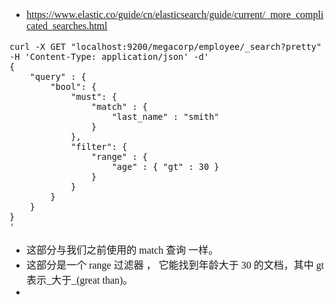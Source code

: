 <font face="SimSun" size=3>

- https://www.elastic.co/guide/cn/elasticsearch/guide/current/_more_complicated_searches.html

~~~
curl -X GET "localhost:9200/megacorp/employee/_search?pretty" -H 'Content-Type: application/json' -d'
{
    "query" : {
        "bool": {
            "must": {
                "match" : {
                    "last_name" : "smith" 
                }
            },
            "filter": {
                "range" : {
                    "age" : { "gt" : 30 } 
                }
            }
        }
    }
}
'
~~~

- 这部分与我们之前使用的 match 查询 一样。
- 这部分是一个 range 过滤器 ， 它能找到年龄大于 30 的文档，其中 gt 表示_大于_(great than)。
- 

</font>